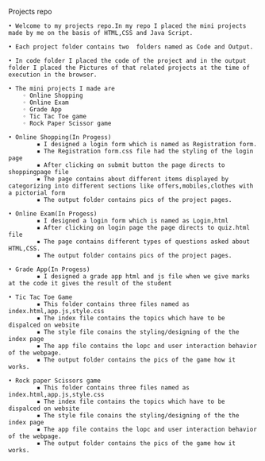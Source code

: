 Projects repo

    • Welcome to my projects repo.In my repo I placed the mini projects made by me on the basis of HTML,CSS and Java Script.
      
    • Each project folder contains two  folders named as Code and Output.
      
    • In code folder I placed the code of the project and in the output folder I placed the Pictures of that related projects at the time of execution in the browser.
      
    • The mini projects I made are 
        ◦ Online Shopping
        ◦ Online Exam
        ◦ Grade App
        ◦ Tic Tac Toe game
        ◦ Rock Paper Scissor game

    • Online Shopping(In Progess)
            ▪ I designed a login form which is named as Registration form.
            ▪ The Registration form.css file had the styling of the login page
            ▪ After clicking on submit button the page directs to shoppingpage file
            ▪ The page contains about different items displayed by categorizing into different sections like offers,mobiles,clothes with a pictorial form
            ▪ The output folder contains pics of the project pages.

    • Online Exam(In Progess)
            ▪ I designed a login form which is named as Login,html
            ▪ After clicking on login page the page directs to quiz.html file
            ▪ The page contains different types of questions asked about HTML,CSS.
            ▪ The output folder contains pics of the project pages.
              
    • Grade App(In Progess)
            ▪ I designed a grade app html and js file when we give marks at the code it gives the result of the student

    • Tic Tac Toe Game
            ▪ This folder contains three files named as index.html,app.js,style.css
            ▪ The index file contains the topics which have to be dispalced on website
            ▪ The style file conains the styling/designing of the the index page
            ▪ The app file contains the lopc and user interaction behavior of the webpage.
            ▪ The output folder contains the pics of the game how it works.

    • Rock paper Scissors game
            ▪ This folder contains three files named as index.html,app.js,style.css
            ▪ The index file contains the topics which have to be dispalced on website
            ▪ The style file conains the styling/designing of the the index page
            ▪ The app file contains the lopc and user interaction behavior of the webpage.
            ▪ The output folder contains the pics of the game how it works.
      
 
